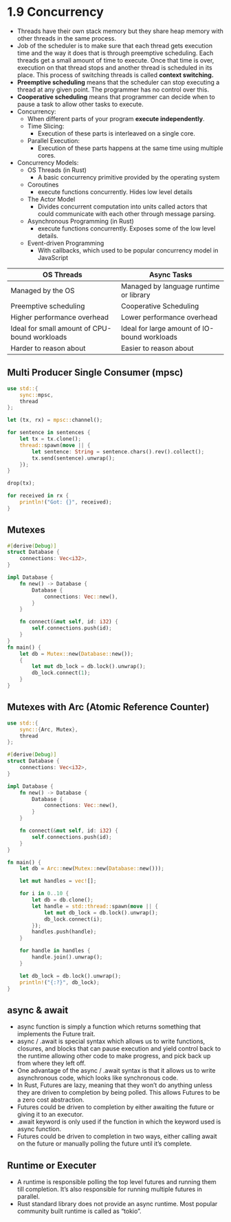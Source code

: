 # 1.9 Concurrency

- Threads have their own stack memory but they share heap memory with other threads in the same process.
- Job of the scheduler is to make sure that each thread gets execution time and the way it does that is through preemptive scheduling. Each threads get a small amount of time to execute. Once that time is over, execution on that thread stops and another thread is scheduled in its place. This process of switching threads is called **context switching.**
- **Preemptive scheduling** means that the scheduler can stop executing a thread at any given point. The programmer has no control over this.
- **Cooperative scheduling** means that programmer can decide when to pause a task to allow other tasks to execute.
- Concurrency:
  - When different parts of your program **execute independently**.
  - Time Slicing:
    - Execution of these parts is interleaved on a single core.
  - Parallel Execution:
    - Execution of these parts happens at the same time using multiple cores.
- Concurrency Models:
  - OS Threads (in Rust)
    - A basic concurrency primitive provided by the operating system
  - Coroutines
    - execute functions concurrently. Hides low level details
  - The Actor Model
    - Divides concurrent computation into units called actors that could communicate with each other through message parsing.
  - Asynchronous Programming (in Rust)
    - execute functions concurrently. Exposes some of the low level details.
  - Event-driven Programming
    - With callbacks, which used to be popular concurrency model in JavaScript

| OS Threads                                    | Async Tasks                                  |
| --------------------------------------------- | -------------------------------------------- |
| Managed by the OS                             | Managed by language runtime or library       |
| Preemptive scheduling                         | Cooperative Scheduling                       |
| Higher performance overhead                   | Lower performance overhead                   |
| Ideal for small amount of CPU-bound workloads | Ideal for large amount of IO-bound workloads |
| Harder to reason about                        | Easier to reason about                       |

## Multi Producer Single Consumer (mpsc)

```rust
use std::{
    sync::mpsc,
    thread
};

let (tx, rx) = mpsc::channel();

for sentence in sentences {
    let tx = tx.clone();
    thread::spawn(move || {
        let sentence: String = sentence.chars().rev().collect();
        tx.send(sentence).unwrap();
    });
}

drop(tx);

for received in rx {
    println!("Got: {}", received);
}
```

## Mutexes

```rust
#[derive(Debug)]
struct Database {
    connections: Vec<i32>,
}

impl Database {
    fn new() -> Database {
        Database {
            connections: Vec::new(),
        }
    }

    fn connect(&mut self, id: i32) {
        self.connections.push(id);
    }
}
fn main() {
    let db = Mutex::new(Database::new());
    {
        let mut db_lock = db.lock().unwrap();
        db_lock.connect(1);
    }
}
```

## Mutexes with Arc (Atomic Reference Counter)

```rust
use std::{
    sync::{Arc, Mutex},
    thread
};

#[derive(Debug)]
struct Database {
    connections: Vec<i32>,
}

impl Database {
    fn new() -> Database {
        Database {
            connections: Vec::new(),
        }
    }

    fn connect(&mut self, id: i32) {
        self.connections.push(id);
    }
}

fn main() {
    let db = Arc::new(Mutex::new(Database::new()));

    let mut handles = vec![];

    for i in 0..10 {
        let db = db.clone();
        let handle = std::thread::spawn(move || {
            let mut db_lock = db.lock().unwrap();
            db_lock.connect(i);
        });
        handles.push(handle);
    }

    for handle in handles {
        handle.join().unwrap();
    }

    let db_lock = db.lock().unwrap();
    println!("{:?}", db_lock);
}
```

## async & await

- async function is simply a function which returns something that implements the Future trait.
- async / .await is special syntax which allows us to write functions, closures, and blocks that can pause execution and yield control back to the runtime allowing other code to make progress, and pick back up from where they left off.
- One advantage of the async / .await syntax is that it allows us to write asynchronous code, which looks like synchronous code.
- In Rust, Futures are lazy, meaning that they won’t do anything unless they are driven to completion by being polled. This allows Futures to be a zero cost abstraction.
- Futures could be driven to completion by either awaiting the future or giving it to an executor.
- .await keyword is only used if the function in which the keyword used is async function.
- Futures could be driven to completion in two ways, either calling await on the future or manually polling the future until it’s complete.

## Runtime or Executer

- A runtime is responsible polling the top level futures and running them till completion. It’s also responsible for running multiple futures in parallel.
- Rust standard library does not provide an async runtime. Most popular community built runtime is called as “tokio”.
